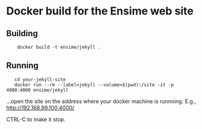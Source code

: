 # Docker build for the Ensime web site

## Building

        docker build -t ensime/jekyll .

## Running

       cd your-jekyll-site
       docker run --rm --label=jekyll --volume=$(pwd):/site -it -p 4000:4000 ensime/jekyll

...open the site on the address where your docker machine is runnning. E.g., http://192.168.99.100:4000/

CTRL-C to make it stop.

